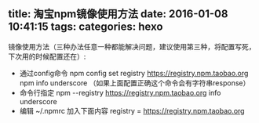 title: 淘宝npm镜像使用方法
date: 2016-01-08 10:41:15
tags: 
categories: hexo
---

镜像使用方法（三种办法任意一种都能解决问题，建议使用第三种，将配置写死，下次用的时候配置还在）:  
- 通过config命令
npm config set registry https://registry.npm.taobao.org 
npm info underscore （如果上面配置正确这个命令会有字符串response）  
- 命令行指定
npm --registry https://registry.npm.taobao.org info underscore   
- 编辑 ~/.npmrc 加入下面内容
registry = https://registry.npm.taobao.org

